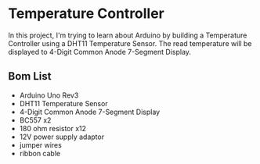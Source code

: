# Temperature Controller

In this project, I'm trying to learn about Arduino by building a Temperature Controller using a DHT11 Temperature Sensor. The read temperature will be displayed to 4-Digit Common Anode 7-Segment Display.

## Bom List

* Arduino Uno Rev3
* DHT11 Temperature Sensor
* 4-Digit Common Anode 7-Segment Display
* BC557 x2
* 180 ohm resistor x12
* 12V power supply adaptor
* jumper wires
* ribbon cable
